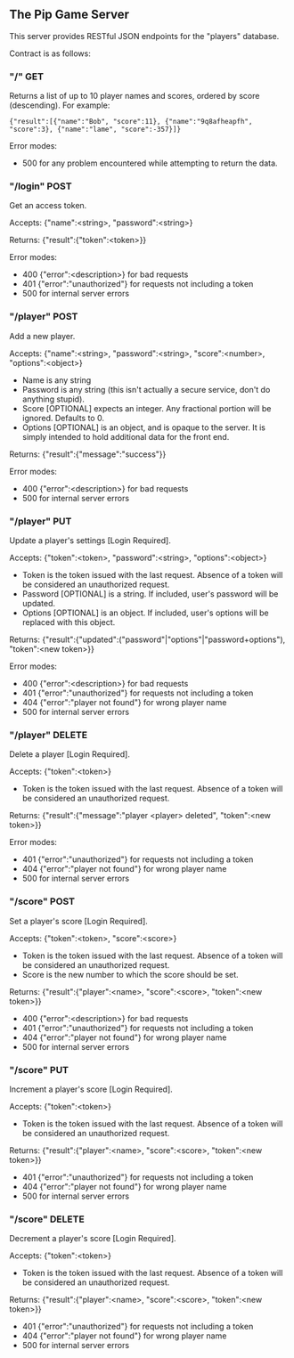 ## The Pip Game Server

This server provides RESTful JSON endpoints for the "players" database.

Contract is as follows:

### "/" GET

Returns a list of up to 10 player names and scores, ordered by score (descending). For example:

    {"result":[{"name":"Bob", "score":11}, {"name":"9q8afheapfh", "score":3}, {"name":"lame", "score":-357}]}

Error modes:

- 500 for any problem encountered while attempting to return the data.

### "/login" POST

Get an access token.

Accepts: {"name":\<string\>, "password":\<string\>}

Returns: {"result":{"token":\<token\>}}

Error modes:
- 400 {"error":\<description\>} for bad requests
- 401 {"error":"unauthorized"} for requests not including a token
- 500 for internal server errors

### "/player" POST

Add a new player.

Accepts: {"name":\<string\>, "password":\<string\>, "score":\<number\>, "options":\<object\>}

- Name is any string
- Password is any string (this isn't actually a secure service, don't do anything stupid).
- Score [OPTIONAL] expects an integer. Any fractional portion will be ignored. Defaults to 0.
- Options [OPTIONAL] is an object, and is opaque to the server. It is simply intended to hold additional data for the front end.

Returns: {"result":{"message":"success"}}

Error modes:

- 400 {"error":\<description\>} for bad requests
- 500 for internal server errors

### "/player" PUT

Update a player's settings [Login Required].

Accepts: {"token":\<token\>, "password":\<string\>, "options":\<object\>}

- Token is the token issued with the last request. Absence of a token will be considered an unauthorized request.
- Password [OPTIONAL] is a string. If included, user's password will be updated.
- Options [OPTIONAL] is an object. If included, user's options will be replaced with this object.

Returns: {"result":{"updated":("password"|"options"|"password+options"), "token":\<new token\>}}

Error modes:

- 400 {"error":\<description\>} for bad requests
- 401 {"error":"unauthorized"} for requests not including a token
- 404 {"error":"player not found"} for wrong player name
- 500 for internal server errors

### "/player" DELETE

Delete a player [Login Required].

Accepts: {"token":\<token\>}

- Token is the token issued with the last request. Absence of a token will be considered an unauthorized request.

Returns: {"result":{"message":"player \<player\> deleted", "token":\<new token\>}}

Error modes:

- 401 {"error":"unauthorized"} for requests not including a token
- 404 {"error":"player not found"} for wrong player name
- 500 for internal server errors

### "/score" POST

Set a player's score [Login Required].

Accepts: {"token":\<token\>, "score":\<score\>}

- Token is the token issued with the last request. Absence of a token will be considered an unauthorized request.
- Score is the new number to which the score should be set.

Returns: {"result":{"player":\<name\>, "score":\<score\>, "token":\<new token\>}}

- 400 {"error":\<description\>} for bad requests
- 401 {"error":"unauthorized"} for requests not including a token
- 404 {"error":"player not found"} for wrong player name
- 500 for internal server errors

### "/score" PUT

Increment a player's score [Login Required].

Accepts: {"token":\<token\>}

- Token is the token issued with the last request. Absence of a token will be considered an unauthorized request.

Returns: {"result":{"player":\<name\>, "score":\<score\>, "token":\<new token\>}}

- 401 {"error":"unauthorized"} for requests not including a token
- 404 {"error":"player not found"} for wrong player name
- 500 for internal server errors

### "/score" DELETE

Decrement a player's score [Login Required].

Accepts: {"token":\<token\>}

- Token is the token issued with the last request. Absence of a token will be considered an unauthorized request.

Returns: {"result":{"player":\<name\>, "score":\<score\>, "token":\<new token\>}}

- 401 {"error":"unauthorized"} for requests not including a token
- 404 {"error":"player not found"} for wrong player name
- 500 for internal server errors
